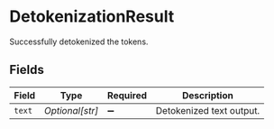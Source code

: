 # DetokenizationResult

Successfully detokenized the tokens.


## Fields

| Field                    | Type                     | Required                 | Description              |
| ------------------------ | ------------------------ | ------------------------ | ------------------------ |
| `text`                   | *Optional[str]*          | :heavy_minus_sign:       | Detokenized text output. |
